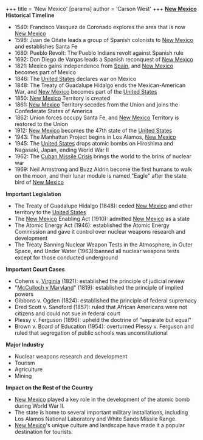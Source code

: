 +++
 title = 'New Mexico'
[params]
	author = 'Carson West'
+++
**[New Mexico](./../new-mexico/) Historical Timeline**
- 1540: Francisco Vásquez de Coronado explores the area that is now [New Mexico](./../new-mexico/)
- 1598: Juan de Oñate leads a group of Spanish colonists to [New Mexico](./../new-mexico/) and establishes Santa Fe
- 1680: Pueblo Revolt: The Pueblo Indians revolt against Spanish rule
- 1692: Don Diego de Vargas leads a Spanish reconquest of [New Mexico](./../new-mexico/)
- 1821: Mexico gains independence from [Spain](./../spain/), and [New Mexico](./../new-mexico/) becomes part of Mexico
- 1846: The [United States](./../united-states/) declares war on Mexico
- 1848: The Treaty of Guadalupe Hidalgo ends the Mexican-American War, and [New Mexico](./../new-mexico/) becomes part of the [United States](./../united-states/)
- 1850: [New Mexico](./../new-mexico/) Territory is created
- 1861: [New Mexico](./../new-mexico/) Territory secedes from the Union and joins the Confederate States of America
- 1862: Union forces occupy Santa Fe, and [New Mexico](./../new-mexico/) Territory is restored to the Union
- 1912: [New Mexico](./../new-mexico/) becomes the 47th state of the [United States](./../united-states/)
- 1943: The Manhattan Project begins in Los Alamos, [New Mexico](./../new-mexico/)
- 1945: The [United States](./../united-states/) drops atomic bombs on Hiroshima and Nagasaki, Japan, ending World War II
- 1962: The [Cuban Missile Crisis](./../cuban-missile-crisis/) brings the world to the brink of nuclear war
- 1969: Neil Armstrong and Buzz Aldrin become the first humans to walk on the moon, and their lunar module is named "Eagle" after the state bird of [New Mexico](./../new-mexico/)

**Important Legislation**
- The Treaty of Guadalupe Hidalgo (1848): ceded [New Mexico](./../new-mexico/) and other territory to the [United States](./../united-states/)
- The [New Mexico](./../new-mexico/) Enabling Act (1910): admitted [New Mexico](./../new-mexico/) as a state
- The Atomic Energy Act (1946): established the Atomic Energy Commission and gave it control over nuclear weapons research and development
- The Treaty Banning Nuclear Weapon Tests in the Atmosphere, in Outer Space, and Under Water (1963):banned all nuclear weapons tests except for those conducted underground

**Important Court Cases**
- Cohens v. [Virginia](./../virginia/) (1821): established the principle of judicial review
- "[McCulloch v Maryland](./../mcculloch-v-maryland/)" (1819): established the principle of implied powers
- Gibbons v. Ogden (1824): established the principle of federal supremacy
- Dred Scott v. Sandford (1857): ruled that African Americans were not citizens and could not sue in federal court
- Plessy v. Ferguson (1896): upheld the doctrine of "separate but equal"
- Brown v. Board of Education (1954): overturned Plessy v. Ferguson and ruled that segregation of public schools was unconstitutional

**Major Industry**
- Nuclear weapons research and development
- Tourism
- Agriculture
- Mining

**Impact on the Rest of the Country**
- [New Mexico](./../new-mexico/) played a key role in the development of the atomic bomb during World War II.
- The state is home to several important military installations, including Los Alamos National Laboratory and White Sands Missile Range.
- [New Mexico](./../new-mexico/)'s unique culture and landscape have made it a popular destination for tourists.